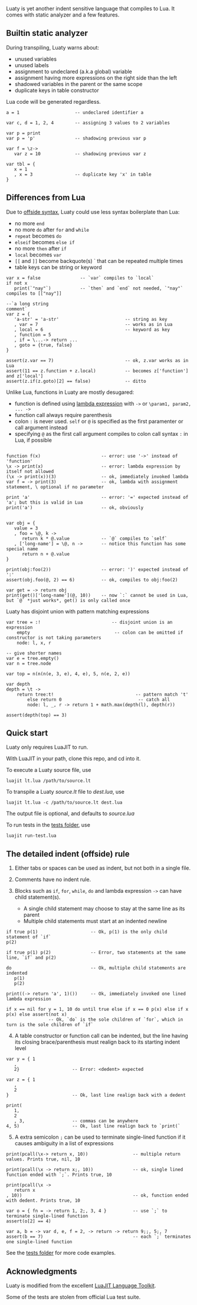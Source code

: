 
Luaty is yet another indent sensitive language that compiles to Lua.
It comes with static analyzer and a few features.


Builtin static analyzer
---

During transpiling, Luaty warns about:
  * unused variables
  * unused labels
  * assignment to undeclared (a.k.a global) variable
  * assignment having more expressions on the right side than the left
  * shadowed variables in the parent or the same scope
  * duplicate keys in table constructor
  
Lua code will be generated regardless.

```
a = 1                     -- undeclared identifier a

var c, d = 1, 2, 4        -- assigning 3 values to 2 variables

var p = print
var p = 'p'               -- shadowing previous var p

var f = \z->
   var z = 10             -- shadowing previous var z

var tbl = {
   x = 1
   , x = 3                -- duplicate key 'x' in table
}
```


Differences from Lua
---

Due to [offside syntax](https://en.wikipedia.org/wiki/Off-side_rule), Luaty could use less syntax boilerplate than Lua:
  * no more `end`
  * no more `do` after `for` and `while`
  * `repeat` becomes `do`
  * `elseif` becomes `else if`
  * no more `then` after `if`
  * `local` becomes `var`
  * `[[` and `]]` become backquote(s) \` that can be repeated multiple times
  * table keys can be string or keyword
  
```
var x = false               -- `var` compiles to `local`
if not x
   print(`"nay"`)           -- `then` and `end` not needed, `"nay"` compiles to [["nay"]]

--`a long string
comment`
var z = {
   'a-str' = 'a-str'                         -- string as key
   , var = 7                                 -- works as in Lua
   , local = 6                               -- keyword as key
   , function = 5
   , if = \...-> return ...
   , goto = {true, false}
}

assert(z.var == 7)                           -- ok, z.var works as in Lua
assert(11 == z.function + z.local)           -- becomes z['function'] and z['local']
assert(z.if(z.goto)[2] == false)             -- ditto

```


Unlike Lua, functions in Luaty are mostly desugared:
  * function is defined using [lambda expression](https://www.lua.org/manual/5.1/manual.html#2.5.9) with `->` or `\param1, param2, ... ->`
  * function call always require parenthesis
  * colon `:` is never used. `self` or `@` is specified as the first paramenter or call argument instead
  * specifying `@` as the first call argument compiles to colon call syntax `:` in Lua, if possible

```

function f(x)                       -- error: use '->' instead of 'function'
\x -> print(x)                      -- error: lambda expression by itself not allowed
(\x -> print(x))(3)                 -- ok, immediately invoked lambda
var f = -> print(3)                 -- ok, lambda with assignment statement, \ optional if no parameter

print 'a'                           -- error: '=' expected instead of 'a'; but this is valid in Lua
print('a')                          -- ok, obviously


var obj = {
   value = 3
   , foo = \@, k ->
      return k * @.value            -- `@` compiles to `self`
   , ['long-name'] = \@, n ->       -- notice this function has some special name
      return n + @.value
}

print(obj:foo(2))                   -- error: ')' expected instead of ':'
assert(obj.foo(@, 2) == 6)          -- ok, compiles to obj:foo(2)

var get = -> return obj
print(get()['long-name'](@, 10))    -- now `:` cannot be used in Lua, but `@` *just works*, get() is only called once
```

Luaty has disjoint union with pattern matching expressions
```
var tree = :!                           -- disjoint union is an expression
	empty                                -- colon can be omitted if constructor is not taking parameters
	node: l, x, r

-- give shorter names
var e = tree.empty()
var n = tree.node

var top = n(n(n(e, 3, e), 4, e), 5, n(e, 2, e))

var depth
depth = \t ->
	return tree:t!                               -- pattern match 't'
		else return 0                             -- catch all
		node: l, _, r -> return 1 + math.max(depth(l), depth(r))

assert(depth(top) == 3)
```



Quick start
---

Luaty only requires LuaJIT to run. 

With LuaJIT in your path, clone this repo, and cd into it.

To execute a Luaty source file, use
```
luajit lt.lua /path/to/source.lt
```

To transpile a Luaty *source.lt* file to *dest.lua*, use
```
luajit lt.lua -c /path/to/source.lt dest.lua
```
The output file is optional, and defaults to *source.lua*


To run tests in the [tests folder](https://github.com/gnois/luaty/tree/master/tests), use
```
luajit run-test.lua
```




The detailed indent (offside) rule
---

1. Either tabs or spaces can be used as indent, but not both in a single file.

2. Comments have no indent rule.

3. Blocks such as `if`, `for`, `while`, `do` and lambda expression `->` can have child statement(s).
   - A single child statement may choose to stay at the same line as its parent
   - Multiple child statements must start at an indented newline
```
if true p(1)                    -- Ok, p(1) is the only child statement of `if`
p(2)

if true p(1) p(2)               -- Error, two statements at the same line, `if` and p(2)

do                              -- Ok, multiple child statements are indented
   p(1)
   p(2)

print((-> return 'a', 1)())     -- Ok, immediately invoked one lined lambda expression

if x == nil for y = 1, 10 do until true else if x == 0 p(x) else if x p(x) else assert(not x)
                -- Ok, `do` is the sole children of `for`, which in turn is the sole children of `if`

```

4. A table constructor or function call can be indented, but the line having its closing brace/parenthesis must realign back to its starting indent level
```
var y = { 1
   ,
   2}                    -- Error: <dedent> expected

var z = { 1
   ,
   2
}                        -- Ok, last line realign back with a dedent

print(
   1,
   2
   , 3,                  -- commas can be anywhere
4, 5)                    -- Ok, last line realign back to `print(`

```

5. A extra semicolon `;` can be used to terminate single-lined function if it causes ambiguity in a list of expressions
```
print(pcall(\x-> return x, 10))                 -- multiple return values. Prints true, nil, 10

print(pcall(\x -> return x;, 10))               -- ok, single lined function ended with `;`. Prints true, 10

print(pcall(\x ->
   return x
, 10))                                          -- ok, function ended with dedent. Prints true, 10

var o = { fn = -> return 1, 2;, 3, 4 }          -- use `;` to terminate single-lined function
assert(o[2] == 4)

var a, b = -> var d, e, f = 2, -> return -> return 9;;, 5;, 7
assert(b == 7)                                  -- each `;` terminates one single-lined function
```


See the [tests folder](https://github.com/gnois/luaty/tree/master/tests) for more code examples.




Acknowledgments
---

Luaty is modified from the excellent [LuaJIT Language Toolkit](https://github.com/franko/luajit-lang-toolkit).

Some of the tests are stolen from official Lua test suite.

